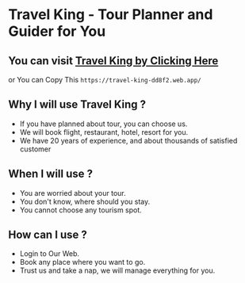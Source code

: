 # Travel King - Tour Planner and Guider for You

## You can visit [Travel King by Clicking Here](https://travel-king-dd8f2.web.app/)

 or You can Copy This `https://travel-king-dd8f2.web.app/`

## Why I will use Travel King ?
- If you have planned about tour, you can choose us.
- We will book flight, restaurant, hotel, resort for you.
- We have 20 years of experience, and about thousands of satisfied customer

## When I will use ?
- You are worried about your tour.
- You don't know, where should you stay.
- You cannot choose any tourism spot.

## How can I use ?
- Login to Our Web.
- Book any place where you want to go.
- Trust us and take a nap, we will manage everything for you.